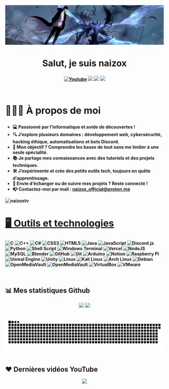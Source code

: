 <img src="https://raw.githubusercontent.com/naizoxtv/naizoxtv/refs/heads/main/assets/banner.jpg" />

  
<h1 align ="center">Salut, je suis naizox</h1>
<h3 align = "center"><strong> </h3>
  
<p align="center">
    <a href="https://www.youtube.com/@naizox07?sub_confirmation=1">
      <img alt="Youtube" title="Youtube" src="https://img.shields.io/badge/-YouTube-red?style=for-the-badge&logo=youtube&logoColor=white"/></a>
  <a href="https://discord.gg/e4wd2xZ68Q" alt="Dev Pro Tips Discussion & Support Server">
    <img src="https://img.shields.io/discord/1297571708529807452?color=7289DA&labelColor=4a64bd&logo=discord&logoColor=white&style=for-the-badge"/></a>
  <a href="https://github.com/naizoxtv" >
    <img src="https://img.shields.io/badge/GitHub-000000?style=for-the-badge&logo=github&logoColor=white"/></a>
  <a href="https://www.twitch.tv/naizoxtv" >
    <img src="https://img.shields.io/badge/twitch-9147ff?logo=twitch&logoColor=white&style=for-the-badge"/></a>
  </p>
</p>
<br>

<div align = left width = 50%>
<h2 style="font-size:30px"><b> 🙋🏻‍♂️ À propos de moi<b></h2>
  

<!--Start Intro-->               
- 💻 Passionné par l’informatique et avide de découvertes !  
- 🔍 J’explore plusieurs domaines : développement web, cybersécurité, hacking éthique, automatisations et bots Discord.  
- 🎯 Mon objectif ? Comprendre les bases de tout sans me limiter à une seule spécialité.  
- 📚 Je partage mes connaissances avec des tutoriels et des projets techniques.  
- 🛠 J’expérimente et crée des petits outils tech, toujours en quête d’apprentissage.  
- 🚀 Envie d’échanger ou de suivre mes projets ? Reste connecté !
- 📭 Contactez-moi par mail : [naizox_official@proton.me](mailto:naizox_official@proton.me)
<!--End Intro-->  


<!--Profile Count Badge-->
<p align="left">
  <img src="https://komarev.com/ghpvc/?username=naizoxtv&label=Profile%20views&color=770677&style=for-the-badge&logo=star" alt="naizoxtv" style="padding-right:20px;" />
</p>



<h2 style="font-size:30px" align ="left" width = 100%><u>🖥️ Outils et technologies</u></h2>
<p align="left">

![C](https://img.shields.io/badge/c-%2300599C.svg?style=for-the-badge&logo=c&logoColor=white) ![C++](https://img.shields.io/badge/c++-%2300599C.svg?style=for-the-badge&logo=c%2B%2B&logoColor=white) ![C#](https://img.shields.io/badge/C%23-239120?style=for-the-badge&logo=unity&logoColor=white) ![CSS3](https://img.shields.io/badge/css3-%231572B6.svg?style=for-the-badge&logo=css3&logoColor=white) ![HTML5](https://img.shields.io/badge/html5-%23E34F26.svg?style=for-the-badge&logo=html5&logoColor=white) ![Java](https://img.shields.io/badge/java-%23ED8B00.svg?style=for-the-badge&logo=openjdk&logoColor=white) ![JavaScript](https://img.shields.io/badge/javascript-%23323330.svg?style=for-the-badge&logo=javascript&logoColor=%23F7DF1E) ![Discord.js](https://img.shields.io/badge/discord.js-javascript-blue?style=for-the-badge&logo=javascript) ![Python](https://img.shields.io/badge/python-3670A0?style=for-the-badge&logo=python&logoColor=ffdd54) ![Shell Script](https://img.shields.io/badge/shell_script-%23121011.svg?style=for-the-badge&logo=gnu-bash&logoColor=white) ![Windows Terminal](https://img.shields.io/badge/Windows%20Terminal-%234D4D4D.svg?style=for-the-badge&logo=windows-terminal&logoColor=white) ![Vercel](https://img.shields.io/badge/vercel-%23000000.svg?style=for-the-badge&logo=vercel&logoColor=white) ![NodeJS](https://img.shields.io/badge/node.js-6DA55F?style=for-the-badge&logo=node.js&logoColor=white) ![MySQL](https://img.shields.io/badge/mysql-4479A1.svg?style=for-the-badge&logo=mysql&logoColor=white)  ![Blender](https://img.shields.io/badge/blender-%23F5792A.svg?style=for-the-badge&logo=blender&logoColor=white) ![GitHub](https://img.shields.io/badge/github-%23121011.svg?style=for-the-badge&logo=github&logoColor=white) ![Git](https://img.shields.io/badge/git-%23F05033.svg?style=for-the-badge&logo=git&logoColor=white) ![Arduino](https://img.shields.io/badge/-Arduino-00979D?style=for-the-badge&logo=Arduino&logoColor=white) ![Notion](https://img.shields.io/badge/Notion-%23000000.svg?style=for-the-badge&logo=notion&logoColor=white) ![Raspberry Pi](https://img.shields.io/badge/-RaspberryPi-C51A4A?style=for-the-badge&logo=Raspberry-Pi) ![Unreal Engine](https://img.shields.io/badge/Unreal_Engine-282C34?style=for-the-badge&logo=unrealengine) ![Unity](https://img.shields.io/badge/Unity-100000?style=for-the-badge&logo=unity) ![Linux](https://img.shields.io/badge/Linux-FCC624?style=for-the-badge&logo=linux&logoColor=black) ![Kali Linux](https://img.shields.io/badge/-Kali%20Linux-%23557C94?style=for-the-badge&logo=kalilinux&logoColor=black) ![Arch Linux](https://img.shields.io/badge/-Arch_Linux-grey?style=for-the-badge&logo=archlinux) ![Debian](https://img.shields.io/badge/Debian-A81D33?style=for-the-badge&logo=debian) ![OpenMediaVault](https://img.shields.io/static/v1?style=for-the-badge&message=openmediavault&color=222222&logo=openmediavault&logoColor=5DACDF&label=) ![OpenMediaVault](https://img.shields.io/static/v1?style=for-the-badge&message=openmediavault&color=222222&logo=openmediavault&logoColor=5DACDF&label=) ![VirtualBox](https://img.shields.io/badge/VirtualBox-183A6D?style=for-the-badge&logo=virtualbox&logoColor=white) ![VMware](https://img.shields.io/badge/-VMware-607078?style=for-the-badge&logo=vmware&logoColor=white) 

</p>
<div>
<br>

## 📊 Mes statistiques Github

<div align=center>
  <img  src = "https://github-readme-stats.vercel.app/api?username=naizoxtv&show_icons=true&theme=react&line_height=27&bg_color=0D1117">
  <img src = "https://github-readme-stats.vercel.app/api/top-langs/?username=naizoxt&hide=html,css,java,shaderlab,kotlin,hlsl&theme=react&bg_color=0D1117">
</div>

##

<picture align=center>
  <source media="(prefers-color-scheme: dark)" srcset="./assets/github-snake-dark.svg" />
  <source media="(prefers-color-scheme: light)" srcset="./assets/github-snake.svg" />
  <img alt="github-snake" src="./assets/github-snake.svg" />
</picture>


#

  ## ❤ Dernières vidéos YouTube

<p align="center">

<!-- YOUTUBE:START -->
<!-- 
<table><tr><td><a href="LIEN_DE_TA_VIDEO"><img width="140px" src="LIEN_DE_LA_MINIATURE"></a></td>
<td><a href="LIEN_DE_TA_VIDEO">TITRE_DE_TA_VIDEO</a><br/>DATE_DE_PUBLICATION</td></tr></table>
-->
<!-- 
<td><a href="https://www.youtube.com/watch?v=qrSWWU9Ddjo">Make your SPOTIFY LOOK MODERN - Fluent Theme</a><br/>Feb 25, 2023</td></tr></table>
<table><tr><td><a href="https://www.youtube.com/watch?v=QGo---Fn9wc"><img width="140px" src="https://i.ytimg.com/vi/QGo---Fn9wc/mqdefault.jpg"></a></td>
-->
<!-- YOUTUBE:END -->


</p>
  
 

<!--Footer--> 
<p align="center">
  <img src="https://capsule-render.vercel.app/api?type=waving&color=gradient&height=65&section=footer"/>
</p>
